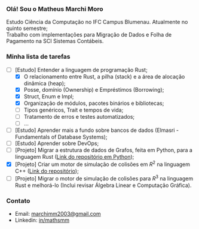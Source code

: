 ### Olá! Sou o Matheus Marchi Moro

Estudo Ciência da Computação no IFC Campus Blumenau. Atualmente no quinto semestre;<br>
Trabalho com implementações para Migração de Dados e Folha de Pagamento na SCI Sistemas Contábeis.

### Minha lista de tarefas
- [ ] [Estudo] Entender a linguagem de programação Rust;
  - [X] O relacionamento entre Rust, a pilha (stack) e a área de alocação dinâmica (heap);
  - [X] Posse, domínio (Ownership) e Empréstimos (Borrowing);
  - [X] Struct, Enum e Impl;
  - [X] Organização de módulos, pacotes binários e bibliotecas;
  - [ ] Tipos genéricos, Trait e tempos de vida;
  - [ ] Tratamento de erros e testes automatizados;
  - [ ] ...
- [ ] [Estudo] Aprender mais a fundo sobre bancos de dados (Elmasri - Fundamentals of Database Systems);
- [ ] [Estudo] Aprender sobre DevOps;
- [ ] [Projeto] Migrar a estrutura de dados de Grafos, feita em Python, para a linguagem Rust ([Link do repositório em Python](https://github.com/mathsmm/bcc-ed2-grafos));
- [X] [Projeto] Criar um motor de simulação de colisões em $R^2$ na linguagem C++ ([Link do repositório](https://github.com/mathsmm/POO2-Simulador));
- [ ] [Projeto] Migrar o motor de simulação de colisões para $R^3$ na linguagem Rust e melhorá-lo (Inclui revisar Álgebra Linear e Computação Gráfica).

### Contato
- Email: [marchimm2003@gmail.com](mailto:marchimm2003@gmail.com)
- Linkedin: [in/mathsmm](https://www.linkedin.com/in/mathsmm)
